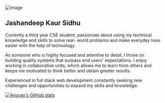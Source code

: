 ![image](https://github.com/JashandeepSidhu712/JashandeepSidhu712/assets/117754690/32dbf0d8-dddc-49fa-9d53-af7fd36e2fc2)


## Jashandeep Kaur Sidhu

Currently a third year CSE student, passionate about using my technical knowledge and skills to solve real- world problems and make everyday lives easier with the help of technology. 

As someone who is highly focused and attentive to detail, I thrive on building quality systems that surpass end users' expectations. 
I enjoy working in collaborative units, which allows me to learn from others and keeps me motivated to think better and obtain greater results.

Experienced in full stack web development constantly seeking new challenges and opportunities to expand my skills and knowledge.

[![Anurag's GitHub stats](https://github-readme-stats.vercel.app/api?username=JashandeepSidhu712)](https://github.com/anuraghazra/github-readme-stats)

<!--
**JashandeepSidhu712/JashandeepSidhu712** is a ✨ _special_ ✨ repository because its `README.md` (this file) appears on your GitHub profile.

Here are some ideas to get you started:

- 🔭 I’m currently working on ...
- 🌱 I’m currently learning ...
- 👯 I’m looking to collaborate on ...
- 🤔 I’m looking for help with ...
- 💬 Ask me about ...
- 📫 How to reach me: ...
- 😄 Pronouns: ...
- ⚡ Fun fact: ...
-->

